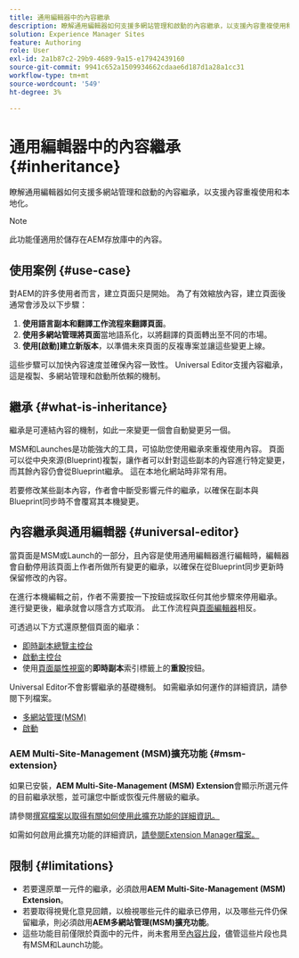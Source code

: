 ```yaml
---
title: 通用編輯器中的內容繼承
description: 瞭解通用編輯器如何支援多網站管理和啟動的內容繼承，以支援內容重複使用和本地化。
solution: Experience Manager Sites
feature: Authoring
role: User
exl-id: 2a1b87c2-29b9-4689-9a15-e17942439160
source-git-commit: 9941c652a1509934662cdaae6d187d1a28a1cc31
workflow-type: tm+mt
source-wordcount: '549'
ht-degree: 3%

---
```


# 通用編輯器中的內容繼承 {#inheritance}

瞭解通用編輯器如何支援多網站管理和啟動的內容繼承，以支援內容重複使用和本地化。

>[!NOTE]
>
>此功能僅適用於儲存在AEM存放庫中的內容。

## 使用案例 {#use-case}

對AEM的許多使用者而言，建立頁面只是開始。 為了有效縮放內容，建立頁面後通常會涉及以下步驟：

1. **使用語言副本和翻譯工作流程來翻譯頁面**。
1. **使用多網站管理將頁面**&#x200B;當地語系化，以將翻譯的頁面轉出至不同的市場。
1. **使用[啟動]建立新版本**，以準備未來頁面的反複專案並讓這些變更上線。

這些步驟可以加快內容速度並確保內容一致性。 Universal Editor支援內容繼承，這是複製、多網站管理和啟動所依賴的機制。

## 繼承 {#what-is-inheritance}

繼承是可連結內容的機制，如此一來變更一個會自動變更另一個。

MSM和Launches是功能強大的工具，可協助您使用繼承來重複使用內容。 頁面可以從中央來源(Blueprint)複製，讓作者可以針對這些副本的內容進行特定變更，而其餘內容仍會從Blueprint繼承。 這在本地化網站時非常有用。

若要修改某些副本內容，作者會中斷受影響元件的繼承，以確保在副本與Blueprint同步時不會覆寫其本機變更。

## 內容繼承與通用編輯器 {#universal-editor}

當頁面是MSM或Launch的一部分，且內容是使用通用編輯器進行編輯時，編輯器會自動停用該頁面上作者所做所有變更的繼承，以確保在從Blueprint同步更新時保留修改的內容。

在進行本機編輯之前，作者不需要按一下按鈕或採取任何其他步驟來停用繼承。 進行變更後，繼承就會以隱含方式取消。 此工作流程與[頁面編輯器](/help/sites-cloud/authoring/page-editor/edit-content.md#inherited-components)相反。

可透過以下方式還原整個頁面的繼承：

* [即時副本總覽主控台](/help/sites-cloud/administering/msm/live-copy-overview.md)
* [啟動主控台](/help/sites-cloud/authoring/launches/overview.md#the-launches-console)
* 使用[頁面屬性視窗](/help/sites-cloud/authoring/sites-console/page-properties.md)的&#x200B;**即時副本**&#x200B;索引標籤上的&#x200B;**重設**&#x200B;按鈕。

Universal Editor不會影響繼承的基礎機制。 如需繼承如何運作的詳細資訊，請參閱下列檔案。

* [多網站管理(MSM)](/help/sites-cloud/administering/msm/overview.md)
* [啟動](/help/sites-cloud/authoring/launches/overview.md)

### AEM Multi-Site-Management (MSM)擴充功能 {#msm-extension}

如果已安裝，**AEM Multi-Site-Management (MSM) Extension**&#x200B;會顯示所選元件的目前繼承狀態，並可讓您中斷或恢復元件層級的繼承。

請參閱[撰寫檔案以取得有關如何使用此擴充功能的詳細資訊。](/help/sites-cloud/authoring/universal-editor/authoring.md#inheritance)

如需如何啟用此擴充功能的詳細資訊，[請參閱Extension Manager檔案。](https://developer.adobe.com/uix/docs/extension-manager/feature-highlights/#enablingdisabling-extensions)

## 限制 {#limitations}

* 若要還原單一元件的繼承，必須啟用&#x200B;**AEM Multi-Site-Management (MSM) Extension**。
* 若要取得視覺化意見回饋，以檢視哪些元件的繼承已停用，以及哪些元件仍保留繼承，則必須啟用&#x200B;**AEM多網站管理(MSM)擴充功能**。
* 這些功能目前僅限於頁面中的元件，尚未套用至[內容片段](/help/sites-cloud/administering/content-fragments/overview.md)，儘管這些片段也具有MSM和Launch功能。
